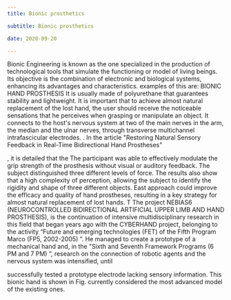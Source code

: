 ```yaml
---
title: Bionic prosthetics

subtitle: Bionic prosthetics

date: 2020-09-20

---
```

Bionic Engineering is known as the one specialized in the production of technological tools that simulate the
functioning or model of living beings. Its objective is the combination of electronic and biological systems,
enhancing its advantages and characteristics. examples of this are:
BIONIC HAND PROSTHESIS
It is usually made of polyurethane that guarantees stability and lightweight. It is important that to achieve almost natural replacement of the lost hand, the user should receive the noticeable sensations that he perceives when grasping or
manipulate an object. It connects to the host's nervous system at two of the main nerves in the arm, the median
and the ulnar nerves, through transverse multichannel intrafascicular electrodes.
.
In the article "Restoring Natural Sensory Feedback in Real-Time Bidirectional Hand Prostheses"

, it is detailed that the
The participant was able to effectively modulate the grip strength of the prosthesis without visual or auditory feedback. The
subject distinguished three different levels of force. The results also show that a high
complexity of perception, allowing the subject to identify the rigidity and shape of three different objects. East
approach could improve the efficacy and quality of hand prostheses, resulting in a key strategy
for almost natural replacement of lost hands.
T
The project NEBIAS6 (NEUROCONTROLLED BIDIRECTIONAL ARTIFICIAL UPPER LIMB AND HAND PROSTHESIS), is the
continuation of intensive multidisciplinary research in this field that began years ago with the
CYBERHAND project, belonging to the activity “Future and emerging technologies (FET) of the Fifth Program
Marco (FP5, 2002-2005) ”. He managed to create a prototype of a mechanical hand and, in the "Sixth and Seventh Framework Programs
(6 PM and 7 PM) ”, research on the connection of robotic agents and the nervous system was intensified, until

successfully tested a prototype electrode lacking sensory information. This bionic hand is shown in Fig.
currently considered the most advanced model of the existing ones.
